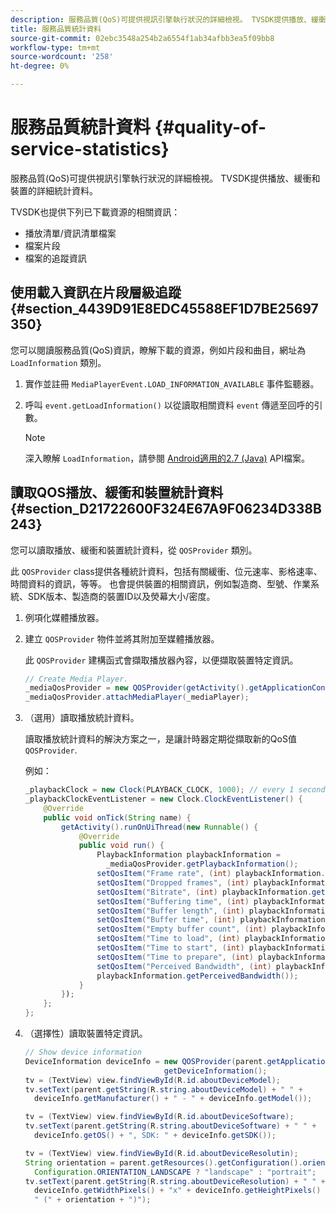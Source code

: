 ```yaml
---
description: 服務品質(QoS)可提供視訊引擎執行狀況的詳細檢視。 TVSDK提供播放、緩衝和裝置的詳細統計資料。
title: 服務品質統計資料
source-git-commit: 02ebc3548a254b2a6554f1ab34afbb3ea5f09bb8
workflow-type: tm+mt
source-wordcount: '258'
ht-degree: 0%

---
```


# 服務品質統計資料 {#quality-of-service-statistics}

服務品質(QoS)可提供視訊引擎執行狀況的詳細檢視。 TVSDK提供播放、緩衝和裝置的詳細統計資料。

TVSDK也提供下列已下載資源的相關資訊：

* 播放清單/資訊清單檔案
* 檔案片段
* 檔案的追蹤資訊

## 使用載入資訊在片段層級追蹤 {#section_4439D91E8EDC45588EF1D7BE25697350}

您可以閱讀服務品質(QoS)資訊，瞭解下載的資源，例如片段和曲目，網址為 `LoadInformation` 類別。

1. 實作並註冊 `MediaPlayerEvent.LOAD_INFORMATION_AVAILABLE` 事件監聽器。
1. 呼叫 `event.getLoadInformation()` 以從讀取相關資料 `event` 傳遞至回呼的引數。

   >[!NOTE]
   >
   >深入瞭解 `LoadInformation`，請參閱 [Android適用的2.7 (Java)](https://help.adobe.com/en_US/primetime/api/psdk/javadoc_2.7/index.html) API檔案。

## 讀取QOS播放、緩衝和裝置統計資料 {#section_D21722600F324E67A9F06234D338B243}

您可以讀取播放、緩衝和裝置統計資料，從 `QOSProvider` 類別。

此 `QOSProvider` class提供各種統計資料，包括有關緩衝、位元速率、影格速率、時間資料的資訊，等等。 也會提供裝置的相關資訊，例如製造商、型號、作業系統、SDK版本、製造商的裝置ID以及熒幕大小/密度。

1. 例項化媒體播放器。
1. 建立 `QOSProvider` 物件並將其附加至媒體播放器。

   此 `QOSProvider` 建構函式會擷取播放器內容，以便擷取裝置特定資訊。

   ```java
   // Create Media Player. 
   _mediaQosProvider = new QOSProvider(getActivity().getApplicationContext()); 
   _mediaQosProvider.attachMediaPlayer(_mediaPlayer);
   ```

1. （選用）讀取播放統計資料。

   讀取播放統計資料的解決方案之一，是讓計時器定期從擷取新的QoS值 `QOSProvider`.

   例如：

   ```java
   _playbackClock = new Clock(PLAYBACK_CLOCK, 1000); // every 1 second 
   _playbackClockEventListener = new Clock.ClockEventListener() { 
       @Override 
       public void onTick(String name) { 
           getActivity().runOnUiThread(new Runnable() { 
               @Override 
               public void run() { 
                   PlaybackInformation playbackInformation =  
                     _mediaQosProvider.getPlaybackInformation();  
                   setQosItem("Frame rate", (int) playbackInformation.getFrameRate());  
                   setQosItem("Dropped frames", (int) playbackInformation.getDroppedFrameCount()); 
                   setQosItem("Bitrate", (int) playbackInformation.getBitrate()); 
                   setQosItem("Buffering time", (int) playbackInformation.getBufferingTime());  
                   setQosItem("Buffer length", (int) playbackInformation.getBufferLength());  
                   setQosItem("Buffer time", (int) playbackInformation.getBufferTime());  
                   setQosItem("Empty buffer count", (int) playbackInformation.getEmptyBufferCount());  
                   setQosItem("Time to load", (int) playbackInformation.getTimeToLoad());  
                   setQosItem("Time to start", (int) playbackInformation.getTimeToStart()); 
                   setQosItem("Time to prepare", (int) playbackInformation.getTimeToPrepare()); 
                   setQosItem("Perceived Bandwidth", (int) playbackInformation.getPerceivedBandwidth());   
                   playbackInformation.getPerceivedBandwidth()); 
               } 
           }); 
       }; 
   }; 
   ```

1. （選擇性）讀取裝置特定資訊。

   ```java
   // Show device information 
   DeviceInformation deviceInfo = new QOSProvider(parent.getApplicationContext()). 
                                  getDeviceInformation(); 
   tv = (TextView) view.findViewById(R.id.aboutDeviceModel); 
   tv.setText(parent.getString(R.string.aboutDeviceModel) + " " +  
     deviceInfo.getManufacturer() + " - " + deviceInfo.getModel()); 
   
   tv = (TextView) view.findViewById(R.id.aboutDeviceSoftware); 
   tv.setText(parent.getString(R.string.aboutDeviceSoftware) + " " +  
     deviceInfo.getOS() + ", SDK: " + deviceInfo.getSDK()); 
   
   tv = (TextView) view.findViewById(R.id.aboutDeviceResolutin); 
   String orientation = parent.getResources().getConfiguration().orientation ==  
     Configuration.ORIENTATION_LANDSCAPE ? "landscape" : "portrait"; 
   tv.setText(parent.getString(R.string.aboutDeviceResolution) + " " +  
     deviceInfo.getWidthPixels() + "x" + deviceInfo.getHeightPixels() +  
     " (" + orientation + ")"); 
   ```

